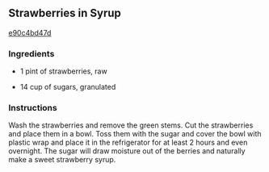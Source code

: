## Strawberries in Syrup

[e90c4bd47d](http://www.food.com/recipe/strawberries-in-syrup-221277)

### Ingredients

 - 1 pint of strawberries, raw

 - 14 cup of sugars, granulated

### Instructions

Wash the strawberries and remove the green stems. Cut the strawberries and place them in a bowl. Toss them with the sugar and cover the bowl with plastic wrap and place it in the refrigerator for at least 2 hours and even overnight. The sugar will draw moisture out of the berries and naturally make a sweet strawberry syrup.